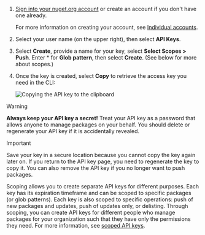 1. [Sign into your nuget.org account](https://www.nuget.org/users/account/LogOn?returnUrl=%2F) or create an account if you don't have one already.

   For more information on creating your account, see [Individual accounts](../../nuget-org/individual-accounts.md).

1. Select your user name (on the upper right), then select **API Keys**.

1. Select **Create**, provide a name for your key, select **Select Scopes > Push**. Enter * for **Glob pattern**, then select **Create**. (See below for more about scopes.)

1. Once the key is created, select **Copy** to retrieve the access key you need in the CLI:

    ![Copying the API key to the clipboard](../media/QS_Create-02-APIKey.png)

> [!Warning]
> **Always keep your API key a secret!** Treat your API key as a password that allows anyone to manage packages on your behalf. You should delete or regenerate your API key if it is accidentally revealed.

> [!Important]
> Save your key in a secure location because you cannot copy the key again later on. If you return to the API key page, you need to regenerate the key to copy it. You can also remove the API key if you no longer want to push packages.

Scoping allows you to create separate API keys for different purposes. Each key has its expiration timeframe and can be scoped to specific packages (or glob patterns). Each key is also scoped to specific operations: push of new packages and updates, push of updates only, or delisting. Through scoping, you can create API keys for different people who manage packages for your organization such that they have only the permissions they need. For more information, see [scoped API keys](../../nuget-org/scoped-api-keys.md).